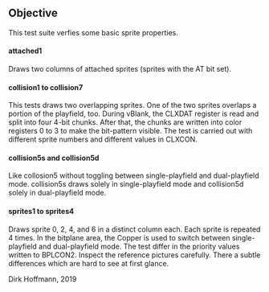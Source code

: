 ## Objective

This test suite verfies some basic sprite properties.

#### attached1

Draws two columns of attached sprites (sprites with the AT bit set).

#### collision1 to collision7

This tests draws two overlapping sprites. One of the two sprites overlaps a portion of the playfield, too. During vBlank, the CLXDAT register is read and split into four 4-bit chunks. After that, the chunks are written into color registers 0 to 3 to make the bit-pattern visible. The test is carried out with different sprite numbers and different values in CLXCON. 

#### collision5s and collision5d

Like collosion5 without toggling between single-playfield and dual-playfield mode. collision5s draws solely in single-playfield mode and collision5d solely in dual-playfield mode.

#### sprites1 to sprites4

Draws sprite 0, 2, 4, and 6 in a distinct column each. Each sprite is repeated 4 times. In the bitplane area, the Copper is used to switch between single-playfield and dual-playfield mode. The test differ in the priority values written to BPLCON2. Inspect the reference pictures carefully. There a subtle differences which are hard to see at first glance. 


Dirk Hoffmann, 2019
